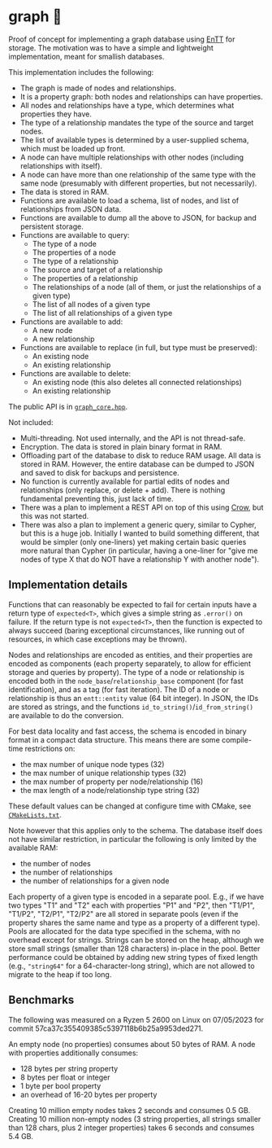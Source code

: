 # graph :shrug:

Proof of concept for implementing a graph database using [EnTT](https://github.com/skypjack/entt) for storage. The motivation was to have a simple and lightweight implementation, meant for smallish databases.

This implementation includes the following:
 - The graph is made of nodes and relationships.
 - It is a property graph: both nodes and relationships can have properties.
 - All nodes and relationships have a type, which determines what properties they have.
 - The type of a relationship mandates the type of the source and target nodes.
 - The list of available types is determined by a user-supplied schema, which must be loaded up front.
 - A node can have multiple relationships with other nodes (including relationships with itself).
 - A node can have more than one relationship of the same type with the same node (presumably with different properties, but not necessarily).
 - The data is stored in RAM.
 - Functions are available to load a schema, list of nodes, and list of relationships from JSON data.
 - Functions are available to dump all the above to JSON, for backup and persistent storage.
 - Functions are available to query:
   - The type of a node
   - The properties of a node
   - The type of a relationship
   - The source and target of a relationship
   - The properties of a relationship
   - The relationships of a node (all of them, or just the relationships of a given type)
   - The list of all nodes of a given type
   - The list of all relationships of a given type
 - Functions are available to add:
   - A new node
   - A new relationship
 - Functions are available to replace (in full, but type must be preserved):
   - An existing node
   - An existing relationship
 - Functions are available to delete:
   - An existing node (this also deletes all connected relationships)
   - An existing relationship

The public API is in [`graph_core.hpp`](graph-core/include/graph/graph_core.hpp).

Not included:
 - Multi-threading. Not used internally, and the API is not thread-safe.
 - Encryption. The data is stored in plain binary format in RAM.
 - Offloading part of the database to disk to reduce RAM usage. All data is stored in RAM. However, the entire database can be dumped to JSON and saved to disk for backups and persistence.
 - No function is currently available for partial edits of nodes and relationships (only replace, or delete + add). There is nothing fundamental preventing this, just lack of time.
 - There was a plan to implement a REST API on top of this using [Crow](https://github.com/CrowCpp/Crow), but this was not started.
 - There was also a plan to implement a generic query, similar to Cypher, but this is a huge job. Initially I wanted to build something different, that would be simpler (only one-liners) yet making certain basic queries more natural than Cypher (in particular, having a one-liner for "give me nodes of type X that do NOT have a relationship Y with another node").


## Implementation details

Functions that can reasonably be expected to fail for certain inputs have a return type of `expected<T>`, which gives a simple string as  `.error()` on failure. If the return type is not `expected<T>`, then the function is expected to always succeed (baring exceptional circumstances, like running out of resources, in which case exceptions may be thrown).

Nodes and relationships are encoded as entities, and their properties are encoded as components (each property separately, to allow for efficient storage and queries by property). The type of a node or relationship is encoded both in the `node_base`/`relationship_base` component (for fast identification), and as a tag (for fast iteration). The ID of a node or relationship is thus an `entt::entity` value (64 bit integer). In JSON, the IDs are stored as strings, and the functions `id_to_string()`/`id_from_string()` are available to do the conversion.

For best data locality and fast access, the schema is encoded in binary format in a compact data structure. This means there are some compile-time restrictions on:
 - the max number of unique node types (32)
 - the max number of unique relationship types (32)
 - the max number of property per node/relationship (16)
 - the max length of a node/relationship type string (32)

These default values can be changed at configure time with CMake, see [`CMakeLists.txt`](graph-core/CMakeLists.txt).

Note however that this applies only to the schema. The database itself does not have similar restriction, in particular the following is only limited by the available RAM:
 - the number of nodes
 - the number of relationships
 - the number of relationships for a given node

Each property of a given type is encoded in a separate pool. E.g., if we have two types "T1" and "T2" each with properties "P1" and "P2", then "T1/P1", "T1/P2", "T2/P1", "T2/P2" are all stored in separate pools (even if the property shares the same name and type as a property of a different type). Pools are allocated for the data type specified in the schema, with no overhead except for strings. Strings can be stored on the heap, although we store small strings (smaller than 128 characters) in-place in the pool. Better performance could be obtained by adding new string types of fixed length (e.g., `"string64"` for a 64-character-long string), which are not allowed to migrate to the heap if too long.


## Benchmarks

The following was measured on a Ryzen 5 2600 on Linux on 07/05/2023 for commit 57ca37c355409385c5397118b6b25a9953ded271.

An empty node (no properties) consumes about 50 bytes of RAM. A node with properties additionally consumes:
 - 128 bytes per string property
 - 8 bytes per float or integer
 - 1 byte per bool property
 - an overhead of 16-20 bytes per property

Creating 10 million empty nodes takes 2 seconds and consumes 0.5 GB. Creating 10 million non-empty nodes (3 string properties, all strings smaller than 128 chars, plus 2 integer properties) takes 6 seconds and consumes 5.4 GB.
